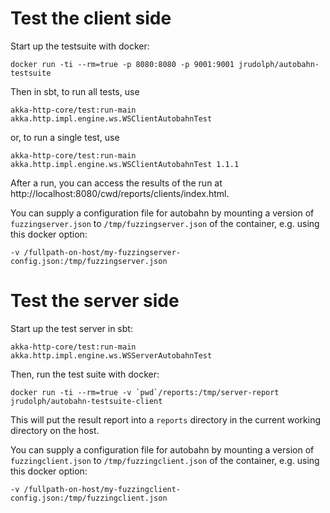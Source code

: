 # Test the client side

Start up the testsuite with docker:

```
docker run -ti --rm=true -p 8080:8080 -p 9001:9001 jrudolph/autobahn-testsuite
```

Then in sbt, to run all tests, use

```
akka-http-core/test:run-main akka.http.impl.engine.ws.WSClientAutobahnTest
```

or, to run a single test, use

```
akka-http-core/test:run-main akka.http.impl.engine.ws.WSClientAutobahnTest 1.1.1
```

After a run, you can access the results of the run at http://localhost:8080/cwd/reports/clients/index.html.

You can supply a configuration file for autobahn by mounting a version of `fuzzingserver.json` to `/tmp/fuzzingserver.json`
of the container, e.g. using this docker option:

```
-v /fullpath-on-host/my-fuzzingserver-config.json:/tmp/fuzzingserver.json
```

# Test the server side

Start up the test server in sbt:

```
akka-http-core/test:run-main akka.http.impl.engine.ws.WSServerAutobahnTest
```

Then, run the test suite with docker:

```
docker run -ti --rm=true -v `pwd`/reports:/tmp/server-report jrudolph/autobahn-testsuite-client
```

This will put the result report into a `reports` directory in the current working directory on the host.

You can supply a configuration file for autobahn by mounting a version of `fuzzingclient.json` to `/tmp/fuzzingclient.json`
of the container, e.g. using this docker option:

```
-v /fullpath-on-host/my-fuzzingclient-config.json:/tmp/fuzzingclient.json
```
